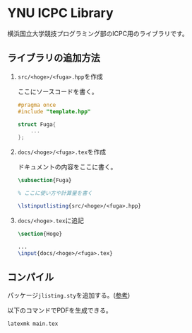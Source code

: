 # YNU ICPC Library

横浜国立大学競技プログラミング部のICPC用のライブラリです。

## ライブラリの追加方法

1. `src/<hoge>/<fuga>.hpp`を作成

    ここにソースコードを書く。

    ```c++
    #pragma once
    #include "template.hpp"

    struct Fuga{
        ...
    };
    ```

1. `docs/<hoge>/<fuga>.tex`を作成

    ドキュメントの内容をここに書く。

    ```latex
    \subsection{Fuga}

    % ここに使い方や計算量を書く

    \lstinputlisting{src/<hoge>/<fuga>.hpp}
    ```

1. `docs/<hoge>.tex`に追記

    ```latex
    \section{Hoge}

    ...
    \input{docs/<hoge>/<fuga>.tex}
    ```

## コンパイル

パッケージ`jlisting.sty`を追加する。([参考](https://qiita.com/ocian/items/28bbbec6c44b9b6b44c4))

以下のコマンドでPDFを生成できる。
```bash
latexmk main.tex
```
